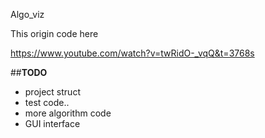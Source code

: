 Algo_viz

This origin code here

https://www.youtube.com/watch?v=twRidO-_vqQ&t=3768s

##**TODO**
- project struct 
- test code..
- more algorithm code
- GUI interface